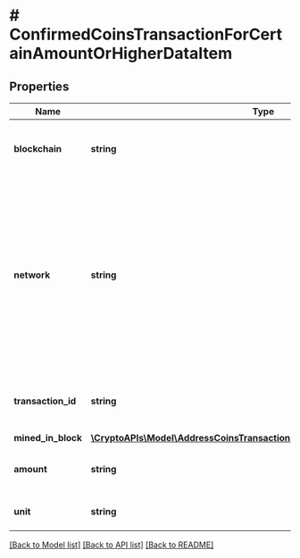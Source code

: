 # # ConfirmedCoinsTransactionForCertainAmountOrHigherDataItem

## Properties

Name | Type | Description | Notes
------------ | ------------- | ------------- | -------------
**blockchain** | **string** | Represents the specific blockchain protocol name, e.g. Ethereum, Bitcoin, etc. |
**network** | **string** | Represents the name of the blockchain network used; blockchain networks are usually identical as technology and software, but they differ in data, e.g. - \&quot;mainnet\&quot; is the live network with actual data while networks like \&quot;testnet\&quot;, \&quot;ropsten\&quot;, \&quot;rinkeby\&quot; are test networks. |
**transaction_id** | **string** | Defines the unique ID of the specific transaction, i.e. its identification number. |
**mined_in_block** | [**\CryptoAPIs\Model\AddressCoinsTransactionConfirmedDataItemMinedInBlock**](AddressCoinsTransactionConfirmedDataItemMinedInBlock.md) |  |
**amount** | **string** | Defines the amount of coins sent with the confirmed transaction. |
**unit** | **string** | Defines the unit of the transaction, e.g. BTC. |

[[Back to Model list]](../../README.md#models) [[Back to API list]](../../README.md#endpoints) [[Back to README]](../../README.md)
